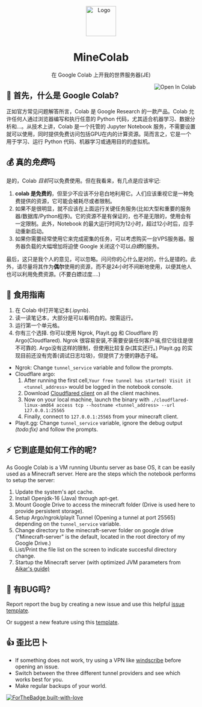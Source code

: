 <p align="center"><a href="https://github.com/thecoder-001/MineColab"><img src="https://github.com/thecoder-001/MineColab/blob/master/Logo.png" alt="Logo" height="80"/></a></p>
<h1 align="center">MineColab</h1>
<p align="center">在 Google Colab 上开我的世界服务器(JE)</p>
<a href="https://colab.research.google.com/github/thecoder-001/MineColab/blob/master/MineColab.ipynb" target="_parent"><img align="right" src="https://colab.research.google.com/assets/colab-badge.svg" alt="Open In Colab"></a>

## :hear_no_evil:  首先，什么是 Google Colab?
正如官方常见问题解答所言，Colab 是 Google Research 的一款产品。Colab 允许任何人通过浏览器编写和执行任意的 Python 代码，尤其适合机器学习、数据分析和...。从技术上讲，Colab 是一个托管的 Jupyter Notebook 服务，不需要设置就可以使用，同时提供免费访问包括GPU在内的计算资源。简而言之，它是一个用于学习、运行 Python 代码、机器学习或通用目的的虚拟机。
## :moneybag:  真的*免费*吗
是的，Colab *目前*可以免费使用。但在我看来，有几点是应该牢记:
1. **colab 是免费的**，但至少不应该不分皂白地利用它。人们应该重视它是一种免费提供的资源，它可能会被耗尽或者限制。
2. 如果不是很明显，就不应该在上面运行关键任务服务(比如大型和重要的服务器/数据库/Python程序)。它的资源不是有保证的，也不是无限的，使用会有一定限制。此外，Notebook 的最大运行时间为12小时，超过12小时后，应手动重新启动。
3. 如果你需要经常使用它来完成密集的任务，可以考虑购买一台VPS服务器。服务器负载的大幅增加将迫使 Google 关闭这个可以*白嫖*的服务。

最后，这只是我个人的意见，可以忽略。问问你的心什么是对的，什么是错的。此外，请尽量将其作为**偶尔**使用的资源，而不是24小时不间断地使用，以便其他人也可以利用免费资源。(不要白嫖过度....)

## :page_with_curl: 食用指南
1. 在 Colab 中打开笔记本(.ipynb).
3. 读一读笔记本，大部分是可以看明白的。按需运行。
4. 运行第一个单元格。
5. 你有三个选择. 你可以使用 Ngrok, Playit.gg 和 Cloudflare 的 Argo(Cloudflared). Ngrok 很容易安装,不需要安装任何客户端,但它往往是很不可靠的. Argo没有这样的限制，但使用比较复杂(其实还行。) Playit.gg 的实现目前还没有完善(调试日志垃圾)，但提供了方便的静态子域。
  * Ngrok:
    Change `tunnel_service` variable and follow the prompts.
  * Cloudflare argo:
    1. After running the first cell,`Your free tunnel has started! Visit it <tunnel_address>` would be logged in the notebook console.
    2. Download [Cloudflared client](https://github.com/cloudflare/cloudflared/releases/) on all the client machines.
    3. Now on your local machine, launch the binary with `./cloudflared-linux-amd64 access tcp --hostname <tunnel_address> --url 127.0.0.1:25565`
    4. Finally, connect to `127.0.0.1:25565` from your minecraft client.
  * Playit.gg:
    Change `tunnel_service` variable, ignore the debug output _(todo:fix)_ and follow the prompts.

## :zap:  它到底是如何工作的呢?
As Google Colab is a VM running Ubuntu server as base OS, it can be easily used as a Minecraft server. Here are the steps which the notebook performs to setup the server:
1. Update the system's apt cache.
2. Install Openjdk-16 (Java) through apt-get.
3. Mount Google Drive to access the minecraft folder (Drive is used here to provide persistent storage).
4. Setup Argo/ngrok/playit Tunnel (Opening a tunnel at port 25565) depending on the `tunnel_service` variable.
5. Change directory to the minecraft-server folder on google drive ("Minecraft-server" is the default, located in the root directory of my Google Drive.)
6. List/Print the file list on the screen to indicate succesful directory change.
7. Startup the Minecraft server (with optimized JVM parameters from [Aikar's guide)](https://aikar.co/2018/07/02/tuning-the-jvm-g1gc-garbage-collector-flags-for-minecraft/)

## 🐛 有BUG吗?
Report report the bug by creating a new issue and use this helpful [issue template](https://github.com/thecoder-001/MineColab/issues/new?assignees=&labels=bug&template=bug_report.md&title=%5BBUG%5D).

Or suggest a new feature using this [template](https://github.com/thecoder-001/MineColab/issues/new?assignees=&labels=enhancement&template=feature_request.md&title=%5BFeature+Request%5D).

## 👍 歪比巴卜
- If something does not work, try using a VPN like [windscribe](https://windscribe.com) before opening an issue.
- Switch between the three different tunnel providers and see which works best for you.
- Make regular backups of your world.

[![ForTheBadge built-with-love](http://ForTheBadge.com/images/badges/built-with-love.svg)](https://github.com/thecoder-001)

